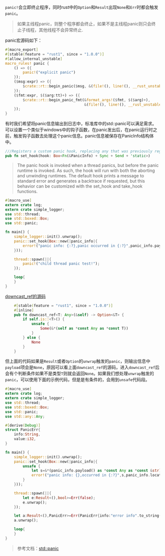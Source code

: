 `panic!`会立即终止程序，同时rust中的`Option`和`Result`出现`None`和`Err`时都会触发`panic`。
>如果主线程panic，则整个程序都会终止，如果不是主线程panic则只会终止子线程，其他线程不会异常终止.

panic宏源码如下：
```rust
#[macro_export]
#[stable(feature = "rust1", since = "1.0.0")]
#[allow_internal_unstable]
macro_rules! panic {
    () => ({
        panic!("explicit panic")
    });
    ($msg:expr) => ({
        $crate::rt::begin_panic($msg, &(file!(), line!(), __rust_unstable_column!()))
    });
    ($fmt:expr, $($arg:tt)+) => ({
        $crate::rt::begin_panic_fmt(&format_args!($fmt, $($arg)+),
                                    &(file!(), line!(), __rust_unstable_column!()))
    });
}

```


有时我们希望将panic信息输出到日志中，标准库中的std::panic可以满足需求。可以设置一个类似于windows中的钩子函数，在panic发出后，在panic运行时之前，触发钩子函数去处理这个panic信息。panic信息被保存在PanicInfo结构体中。
```rust
///Registers a custom panic hook, replacing any that was previously registered.
pub fn set_hook(hook: Box<Fn(&PanicInfo) + Sync + Send + 'static>)
```
>The panic hook is invoked when a thread panics, but before the panic runtime is invoked. As such, the hook will run with both the aborting and unwinding runtimes. The default hook prints a message to standard error and generates a backtrace if requested, but this behavior can be customized with the set_hook and take_hook functions.

```rust
#[macro_use]
extern crate log;
extern crate simple_logger;
use std::thread;
use std::boxed::Box;
use std::panic;

fn main() {
    simple_logger::init().unwrap();
    panic::set_hook(Box::new(|panic_info|{
        error!("panic info: {:?},panic occurred in {:?}",panic_info.payload().downcast_ref::<&str>(),panic_info.location());
    }));

    thread::spawn(||{
        panic!("child thread panic test!");
    });

    loop{
    }
}
```

[downcast_ref的源码](https://doc.rust-lang.org/src/core/any.rs.html#88-111)
```rust
    #[stable(feature = "rust1", since = "1.0.0")]
    #[inline]
    pub fn downcast_ref<T: Any>(&self) -> Option<&T> {
        if self.is::<T>() {
            unsafe {
                Some(&*(self as *const Any as *const T))
            }
        } else {
            None
        }
    }
```
但上面的代码如果是`Result`或者`Option`的`unwrap`触发的`panic`，则输出信息中`payload`项会是`None`，原因可以看上面`downcast_ref`的源码，进入`downcast_ref`后会有个判断条件如果不是类型`T`则就会返回`None`。如果我们想处理`unwrap`触发的`panic`，可以使用下面的示例代码，但是是有条件的，会用到`unsafe`代码段。
```rust
#[macro_use]
extern crate log;
extern crate simple_logger;
use std::thread;
use std::boxed::Box;
use std::panic;
use std::any::Any;

#[derive(Debug)]
struct PanicErr{
    info:String,
    value:i32,
}

fn main() {
    simple_logger::init().unwrap();
    panic::set_hook(Box::new(|panic_info|{
        unsafe {
            let s=&*(panic_info.payload() as *const Any as *const &str);
            error!("panic info: {},occurred in {:?}",s,panic_info.location());
        }
    }));

    thread::spawn(||{
        let e:Result<(),bool>=Err(false);
        e.unwrap();
    });

    let a:Result<(),PanicErr>=Err(PanicErr{info:"error info".to_string(),value:10});
    a.unwrap();

    loop{
    }
}

```

>参考文档：[std::panic](https://doc.rust-lang.org/std/macro.panic.html)